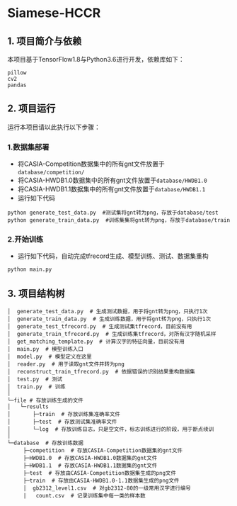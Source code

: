 # Siamese-HCCR

## 1. 项目简介与依赖

本项目基于TensorFlow1.8与Python3.6进行开发，依赖库如下：

```
pillow
cv2
pandas
```

## 2. 项目运行

运行本项目请以此执行以下步骤：

### 1.数据集部署

- 将CASIA-Competition数据集中的所有gnt文件放置于`database/competition/`
- 将CASIA-HWDB1.0数据集中的所有gnt文件放置于`database/HWDB1.0`
- 将CASIA-HWDB1.1数据集中的所有gnt文件放置于`database/HWDB1.1`
- 运行如下代码

```
python generate_test_data.py  #测试集将gnt转为png，存放于database/test
python generate_train_data.py  #训练集集将gnt转为png，存放于database/train
```

### 2.开始训练

- 运行如下代码，自动完成tfrecord生成、模型训练、测试、数据集重构

```python
python main.py
```

## 3. 项目结构树
```
│  generate_test_data.py  # 生成测试数据，用于将gnt转为png，只执行1次
│  generate_train_data.py  # 生成训练数据，用于将gnt转为png，只执行1次
│  generate_test_tfrecord.py  # 生成测试集tfrecord，目前没有用
│  generate_train_tfrecord.py  # 生成训练集tfrecord，对所有汉字随机采样
│  get_matching_template.py  # 计算汉字的特征向量，目前没有用
│  main.py  # 模型训练入口
│  model.py  # 模型定义在这里
│  reader.py  # 用于读取gnt文件并转为png
│  reconstruct_train_tfrecord.py  # 依据错误的识别结果重构数据集
│  test.py  # 测试
│  train.py  # 训练
│
└─file # 存放训练生成的文件
│   └─results
│       ├─train  # 存放训练集准确率文件
│       ├─test  # 存放测试集准确率文件
│       └─log  # 存放训练日志，只是空文件，标志训练进行的阶段，用于断点续训
│
└─database  # 存放训练数据
​     ├─competition  # 存放CASIA-Competition数据集的gnt文件
​     ├─HWDB1.0  # 存放CASIA-HWDB1.0数据集的gnt文件
​     ├─HWDB1.1  # 存放CASIA-HWDB1.1数据集的gnt文件
​     ├─test  # 存放由CASIA-Competition数据集生成的png文件
​     ├─train  # 存放由CASIA-HWDB1.0-1.1数据集生成的png文件
​     │  gb2312_level1.csv  # 对gb2312-80的一级常用汉字进行编号
​     |   count.csv  # 记录训练集中每一类的样本数
```
